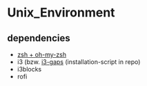 # Unix_Environment
## dependencies
* [zsh + oh-my-zsh](https://github.com/robbyrussell/oh-my-zsh)
* i3 (bzw. [i3-gaps](https://github.com/Airblader/i3) (installation-script in repo)
* i3blocks
* rofi
